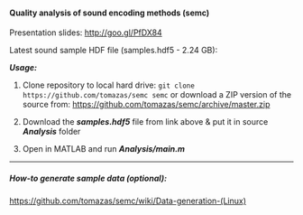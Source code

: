 #### Quality analysis of sound encoding methods (semc)

Presentation slides: http://goo.gl/PfDX84


Latest sound sample HDF file (samples.hdf5 - 2.24 GB):



***Usage:***

1. Clone repository to local hard drive:
```git clone https://github.com/tomazas/semc semc```
or download a ZIP version of the source from: https://github.com/tomazas/semc/archive/master.zip

2. Download the ***samples.hdf5*** file from link above & put it in source ***Analysis*** folder
3. Open in MATLAB and run ***Analysis/main.m***


***

##### How-to generate sample data (optional):

https://github.com/tomazas/semc/wiki/Data-generation-(Linux)
